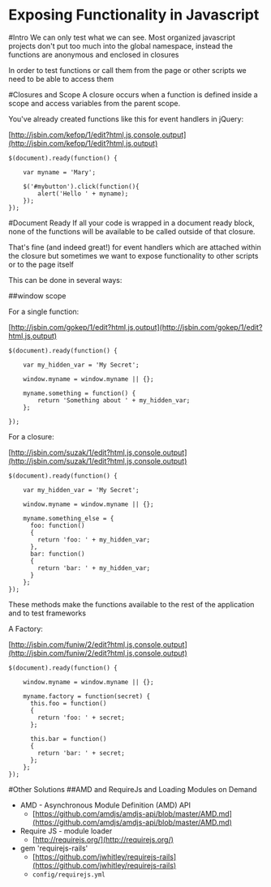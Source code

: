 Exposing Functionality in Javascript
==============

#Intro
We can only test what we can see. Most organized javascript projects don't put too much
into the global namespace, instead the functions are anonymous and enclosed in closures

In order to test functions or call them from the page or other scripts we need to be able
to access them

#Closures and Scope
A closure occurs when a function is defined inside a scope and access variables from
the parent scope.

You've already created functions like this for event handlers in jQuery:

[http://jsbin.com/kefop/1/edit?html,js,console,output](http://jsbin.com/kefop/1/edit?html,js,output)

    $(document).ready(function() {

        var myname = 'Mary';

        $('#mybutton').click(function(){
            alert('Hello ' + myname);
        });
    });


#Document Ready
If all your code is wrapped in a document ready block, none of the functions will be
available to be called outside of that closure.

That's fine (and indeed great!) for event handlers which are attached within the closure
but sometimes we want to expose functionality to other scripts or to the page itself

This can be done in several ways:

##window scope

For a single function:

[http://jsbin.com/gokep/1/edit?html,js,output](http://jsbin.com/gokep/1/edit?html,js,output)

    $(document).ready(function() {

        var my_hidden_var = 'My Secret';

        window.myname = window.myname || {};

        myname.something = function() {
            return 'Something about ' + my_hidden_var;
        };

    });


For a closure:

[http://jsbin.com/suzak/1/edit?html,js,console,output](http://jsbin.com/suzak/1/edit?html,js,console,output)

    $(document).ready(function() {

        var my_hidden_var = 'My Secret';

        window.myname = window.myname || {};

        myname.something_else = {
          foo: function()
          {
            return 'foo: ' + my_hidden_var;
          },
          bar: function()
          {
            return 'bar: ' + my_hidden_var;
          }
        };
    });

These methods make the functions available to the rest of the application and to test frameworks


A Factory:

[http://jsbin.com/funiw/2/edit?html,js,console,output](http://jsbin.com/funiw/2/edit?html,js,console,output)

    $(document).ready(function() {

        window.myname = window.myname || {};

        myname.factory = function(secret) {
          this.foo = function()
          {
            return 'foo: ' + secret;
          };

          this.bar = function()
          {
            return 'bar: ' + secret;
          };
        };
    });




#Other Solutions
##AMD and RequireJs and Loading Modules on Demand

* AMD - Asynchronous Module Definition (AMD) API
    * [https://github.com/amdjs/amdjs-api/blob/master/AMD.md](https://github.com/amdjs/amdjs-api/blob/master/AMD.md)
* Require JS - module loader
    * [http://requirejs.org/](http://requirejs.org/)
* gem 'requirejs-rails'
    * [https://github.com/jwhitley/requirejs-rails](https://github.com/jwhitley/requirejs-rails)
    * ```config/requirejs.yml```

